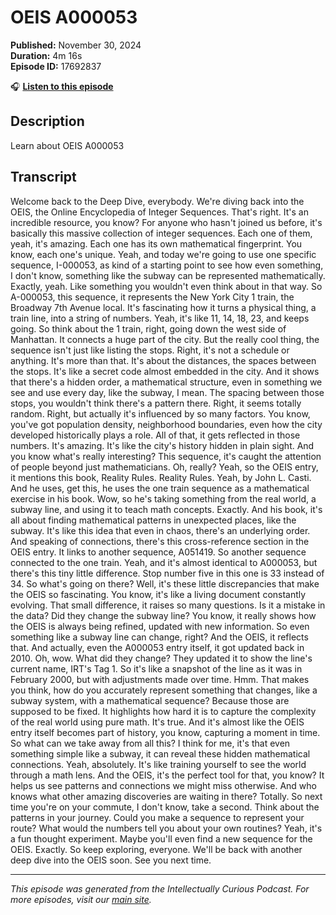# OEIS A000053

**Published:** November 30, 2024  
**Duration:** 4m 16s  
**Episode ID:** 17692837

🎧 **[Listen to this episode](https://intellectuallycurious.buzzsprout.com/2529712/episodes/17692837-oeis-a000053)**

## Description

Learn about OEIS A000053

## Transcript

Welcome back to the Deep Dive, everybody. We're diving back into the OEIS, the Online Encyclopedia of Integer Sequences. That's right. It's an incredible resource, you know? For anyone who hasn't joined us before, it's basically this massive collection of integer sequences. Each one of them, yeah, it's amazing. Each one has its own mathematical fingerprint. You know, each one's unique. Yeah, and today we're going to use one specific sequence, I-000053, as kind of a starting point to see how even something, I don't know, something like the subway can be represented mathematically. Exactly, yeah. Like something you wouldn't even think about in that way. So A-000053, this sequence, it represents the New York City 1 train, the Broadway 7th Avenue local. It's fascinating how it turns a physical thing, a train line, into a string of numbers. Yeah, it's like 11, 14, 18, 23, and keeps going. So think about the 1 train, right, going down the west side of Manhattan. It connects a huge part of the city. But the really cool thing, the sequence isn't just like listing the stops. Right, it's not a schedule or anything. It's more than that. It's about the distances, the spaces between the stops. It's like a secret code almost embedded in the city. And it shows that there's a hidden order, a mathematical structure, even in something we see and use every day, like the subway, I mean. The spacing between those stops, you wouldn't think there's a pattern there. Right, it seems totally random. Right, but actually it's influenced by so many factors. You know, you've got population density, neighborhood boundaries, even how the city developed historically plays a role. All of that, it gets reflected in those numbers. It's amazing. It's like the city's history hidden in plain sight. And you know what's really interesting? This sequence, it's caught the attention of people beyond just mathematicians. Oh, really? Yeah, so the OEIS entry, it mentions this book, Reality Rules. Reality Rules. Yeah, by John L. Casti. And he uses, get this, he uses the one train sequence as a mathematical exercise in his book. Wow, so he's taking something from the real world, a subway line, and using it to teach math concepts. Exactly. And his book, it's all about finding mathematical patterns in unexpected places, like the subway. It's like this idea that even in chaos, there's an underlying order. And speaking of connections, there's this cross-reference section in the OEIS entry. It links to another sequence, A051419. So another sequence connected to the one train. Yeah, and it's almost identical to A000053, but there's this tiny little difference. Stop number five in this one is 33 instead of 34. So what's going on there? Well, it's these little discrepancies that make the OEIS so fascinating. You know, it's like a living document constantly evolving. That small difference, it raises so many questions. Is it a mistake in the data? Did they change the subway line? You know, it really shows how the OEIS is always being refined, updated with new information. So even something like a subway line can change, right? And the OEIS, it reflects that. And actually, even the A000053 entry itself, it got updated back in 2010. Oh, wow. What did they change? They updated it to show the line's current name, IRT's Tag 1. So it's like a snapshot of the line as it was in February 2000, but with adjustments made over time. Hmm. That makes you think, how do you accurately represent something that changes, like a subway system, with a mathematical sequence? Because those are supposed to be fixed. It highlights how hard it is to capture the complexity of the real world using pure math. It's true. And it's almost like the OEIS entry itself becomes part of history, you know, capturing a moment in time. So what can we take away from all this? I think for me, it's that even something simple like a subway, it can reveal these hidden mathematical connections. Yeah, absolutely. It's like training yourself to see the world through a math lens. And the OEIS, it's the perfect tool for that, you know? It helps us see patterns and connections we might miss otherwise. And who knows what other amazing discoveries are waiting in there? Totally. So next time you're on your commute, I don't know, take a second. Think about the patterns in your journey. Could you make a sequence to represent your route? What would the numbers tell you about your own routines? Yeah, it's a fun thought experiment. Maybe you'll even find a new sequence for the OEIS. Exactly. So keep exploring, everyone. We'll be back with another deep dive into the OEIS soon. See you next time.

---
*This episode was generated from the Intellectually Curious Podcast. For more episodes, visit our [main site](https://intellectuallycurious.buzzsprout.com).*
